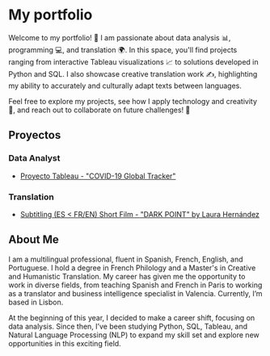 # My portfolio

Welcome to my portfolio! 🎉
I am passionate about data analysis 📊, programming 💻, and translation 🌍. In this space, you'll find projects ranging from interactive Tableau visualizations 📈 to solutions developed in Python and SQL. I also showcase creative translation work ✍️, highlighting my ability to accurately and culturally adapt texts between languages.

Feel free to explore my projects, see how I apply technology and creativity 🚀, and reach out to collaborate on future challenges! 🤝

## Proyectos

### Data Analyst
- [Proyecto Tableau - "COVID-19 Global Tracker"](https://public.tableau.com/views/AnalyseofPartiallyVaccinatedVSFullyVaccinated/Dashboard1?:language=es-ES&:sid=&:redirect=auth&:display_count=n&:origin=viz_share_link)

### Translation
- [Subtitling (ES < FR/EN) Short Film - "DARK POINT" by Laura Hernández](https://www.youtube.com/embed/SAUSi0EYEcg?si=WmFOPrT8IaSRRwXn)

## About Me
I am a multilingual professional, fluent in Spanish, French, English, and Portuguese. I hold a degree in French Philology and a Master's in Creative and Humanistic Translation. My career has given me the opportunity to work in diverse fields, from teaching Spanish and French in Paris to working as a translator and business intelligence specialist in Valencia. Currently, I’m based in Lisbon.

At the beginning of this year, I decided to make a career shift, focusing on data analysis. Since then, I’ve been studying Python, SQL, Tableau, and Natural Language Processing (NLP) to expand my skill set and explore new opportunities in this exciting field.
